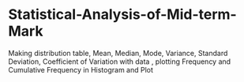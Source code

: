 # Statistical-Analysis-of-Mid-term-Mark
Making distribution table, Mean, Median, Mode, Variance, Standard Deviation, Coefficient of Variation with data , plotting Frequency and Cumulative Frequency in Histogram and Plot
